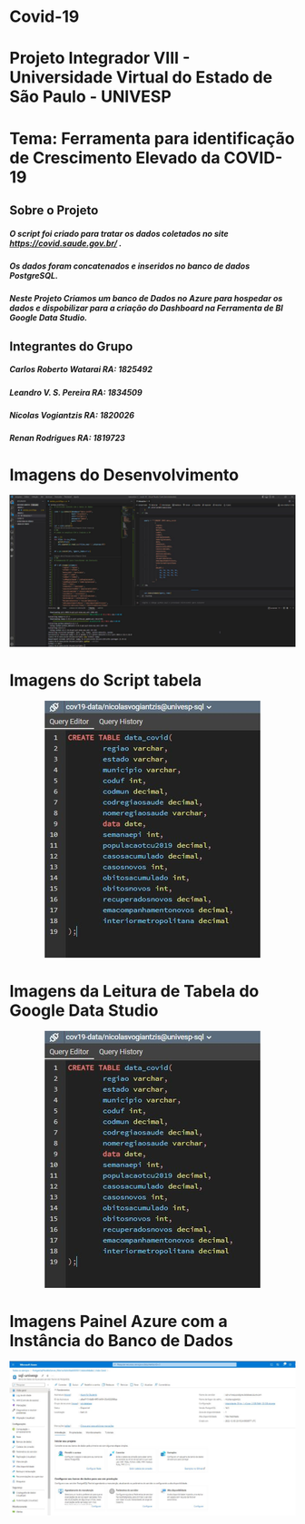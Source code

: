 # Covid-19

# Projeto Integrador VIII - Universidade Virtual do Estado de São Paulo - UNIVESP
# Tema: Ferramenta para identificação de Crescimento Elevado da COVID-19 

## Sobre o Projeto
##### O script foi criado para tratar os dados coletados no site https://covid.saude.gov.br/ .
##### Os dados foram concatenados e inseridos no banco de dados PostgreSQL.
##### Neste Projeto Criamos um banco de Dados no Azure para hospedar os dados e dispobilizar para a criação do Dashboard na Ferramenta de BI Google Data Studio.



## Integrantes do Grupo
##### Carlos Roberto Watarai RA: 1825492
##### Leandro V. S. Pereira RA: 1834509
##### Nicolas Vogiantzis RA: 1820026
##### Renan Rodrigues RA: 1819723

# Imagens do Desenvolvimento 
<!--Imagens session-->
<p align="center">
  <img src="./img/desenvolvimento.jpg" >
</p>

# Imagens do Script tabela  
<p align="center">
  <img src="./img/script_table.jpg" >
</p>

# Imagens da Leitura de Tabela do Google Data Studio 
<p align="center">
  <img src="./img/script_table.jpg" >
</p>


# Imagens Painel Azure com a Instância do Banco de Dados
<p align="center">
  <img src="./img/azure_painel.jpg" >
</p>
